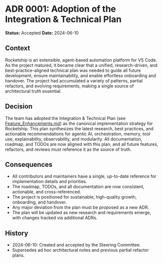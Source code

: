 # ADR 0001: Adoption of the Integration & Technical Plan
**Status:** Accepted
**Date:** 2024-06-10

## Context

Rocketship is an extensible, agent-based automation platform for VS Code. As the project matured, it became clear that a unified, research-driven, and best-practice-aligned technical plan was needed to guide all future development, ensure maintainability, and enable effortless onboarding and handover. The project had accumulated a variety of patterns, partial refactors, and evolving requirements, making a single source of architectural truth essential.

## Decision

The team has adopted the Integration & Technical Plan (see [Feature_Enhancements.md](../../Feature_Enhancements.md)) as the canonical implementation strategy for Rocketship. This plan synthesizes the latest research, best practices, and actionable recommendations for agentic AI, orchestration, memory, tool use, explainability, observability, and modularity. All documentation, roadmap, and TODOs are now aligned with this plan, and all future features, refactors, and reviews must reference it as the source of truth.

## Consequences

- All contributors and maintainers have a single, up-to-date reference for implementation details and priorities.
- The roadmap, TODOs, and all documentation are now consistent, actionable, and cross-referenced.
- The project is positioned for sustainable, high-quality growth, onboarding, and handover.
- Any major deviation from the plan must be proposed as a new ADR.
- The plan will be updated as new research and requirements emerge, with changes tracked via additional ADRs.

## History
- 2024-06-10: Created and accepted by the Steering Committee.
- Supersedes ad hoc architectural notes and previous partial refactor plans.